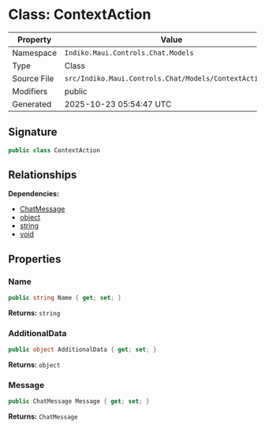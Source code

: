 # Class: ContextAction

| Property | Value |
|----------|-------|
| Namespace | `Indiko.Maui.Controls.Chat.Models` |
| Type | Class |
| Source File | `src/Indiko.Maui.Controls.Chat/Models/ContextAction.cs` |
| Modifiers | public |
| Generated | 2025-10-23 05:54:47 UTC |

## Signature

```csharp
public class ContextAction
```

## Relationships

**Dependencies:**
- [ChatMessage](ChatMessage.md)
- [object](object.md)
- [string](string.md)
- [void](void.md)

## Properties

### Name

```csharp
public string Name { get; set; }
```

**Returns:** `string`

### AdditionalData

```csharp
public object AdditionalData { get; set; }
```

**Returns:** `object`

### Message

```csharp
public ChatMessage Message { get; set; }
```

**Returns:** `ChatMessage`

